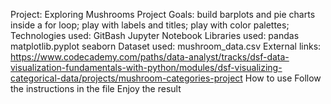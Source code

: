 Project: Exploring Mushrooms
Project Goals:
 build barplots and pie charts inside a for loop;
 play with labels and titles;
 play with color palettes;
Technologies used:
GitBash
Jupyter Notebook
Libraries used:
pandas
matplotlib.pyplot
seaborn
Dataset used:
mushroom_data.csv
External links:
https://www.codecademy.com/paths/data-analyst/tracks/dsf-data-visualization-fundamentals-with-python/modules/dsf-visualizing-categorical-data/projects/mushroom-categories-project
How to use
Follow the instructions in the file
Enjoy the result
